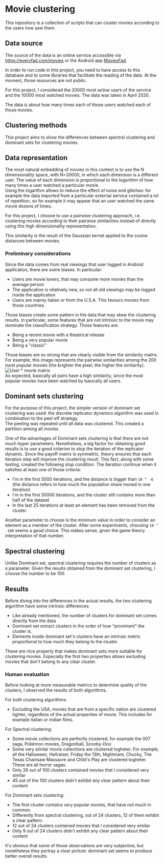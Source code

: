 # Movie clustering

This repository is a collection of scripts that can cluster movies according to the users how saw them.

## Data source
The source of the data is an online service accessible via https://everyfad.com/movies or the Android app [MoviesFad](https://play.google.com/store/apps/details?id=fema.moviesfad).

In order to run code in this project, you need to have access to this database and to some libraries that facilitate the reading of the data. 
At the moment, those resources are not public. 

For this project, I considered the 20000 most active users of the service and the 10000 most watched movies. The data was taken in April 2020.

The data is about how many times each of those users watched each of those movies.

## Clustering methods
This project aims to show the differences between spectral clustering and dominant sets for clustering movies.

## Data representation
The most natural embedding of movies in this context is to use the N dimensionality space, with N=20000, in which each dimension is a different user. The value of each dimension is proportional to the logarithm of how many times a user watched a particular movie.  
Using the logarithm allows to reduce the effect of noise and glitches: for example the data imported from a particular external service contained a lot of repetition, so for example it may appear that an user watched the same movie dozens of times.

For this project, I choose to use a pairwise clustering approach, i.e. clustering movies according to their pairwise similarities instead of directly using this high dimensionality representation. 
 
This similarity is the result of the Gaussian kernel applied to the cosine distances between movies. 

### Preliminary considerations

Since the data comes from real viewings that user logged in  Android application, there are some biases. In particular:
 - Users are movie lovers, that may consume more movies than the average person
 - The application is relatively new, so not all old viewings may be logged inside the application
 - Users are mainly italian or from the U.S.A. This favours movies from those countries.
  
 Those biases create some pattern in the data that may skew the clustering results. In particular, some features that are not intrinsic to the movie may dominate the classification strategy. Those features are:
 - Being a recent movie with a theatrical release
 - Being a very popular movie
 - Being a "classic"
 
 Those biases are so strong that are clearly visible from the similarity matrix. For example, this image represents the pairwise similarities among the 200 most popular movies (the brighter the pixel, the higher the similarity).  
![User * movie matrix](out/ds.200/similarities-0.png)  
 As expected, basically all pairs have a high similarity, since the most popular movies have been watched by basically all users.
 
## Dominant sets clustering
For the purpose of this project, the simpler version of dominant set clustering was used: the discrete replicator dynamics algorithm was used in combination to the peel off strategy.  
The peeling was repeated until all data was clustered. This created a partition among all movies.

One of the advantages of Dominant sets clustering is that there are not much hyper parameters. Nonetheless, a big factor for obtaining good results is to use a good criterion to stop the iteration of the replicator dynamic. Since the payoff matrix is symmetric, theory ensures that each iteration step will improve the clustering result. This fact, along with some testing, created the following stop condition. The iteration continue when it satisfies at least one of those criteria:
- I'm in the first 5000 iterations, and the distance is bigger than `10 ^ -6` (the distance refers to how much the population share moved in one iteration)
- I'm in the first 50000 iterations, and the cluster still contains more than half of the dataset
- In the last 25 iterations at least an element has been removed from the cluster.

Another parameter to choose is the minimum value in order to consider an element as a member of the cluster. After some experiments, choosing `10 ^ -100` seems a good choice. This makes sense, given the game theory interpretation of that number. 

## Spectral clustering
Unlike Dominant set, spectral clustering requires the number of clusters as a parameter. Given the results obtained from the dominant set clustering, I choose the number to be 100.

## Results
Before diving into the differences in the actual results, the two clustering algorithm have some intrinsic differences:
- Like already mentioned, the number of clusters for dominant set comes directly from the data
- Dominant set extract clusters in the order of how "prominent" the cluster is.
- Elements inside dominant set's clusters have an intrinsic metric proportional to how much they belong to the cluster. 

These are nice property that makes dominant sets more suitable for clustering movies. Especially the first two properties allows excluding movies that don't belong to any clear cluster.

### Human evaluation
Before looking at more measurable metrics to determine quality of the clusters, I observed the results of both algorithms. 

For both clustering algorithms:
- Excluding the USA, movies that are from a specific nation are clustered tighter, regardless of the actual properties of movie. This includes for example italian or indian films. 

For Spectral clustering:
- Some movie collections are perfectly clustered, for example the 007 saga, Pokémon movies, Dragonball, Scooby-Doo
- Some very similar movie collections are clustered togheter. For example, all the Halloween, Hellraiser, Friday the 13th, Nightmare, Chucky, The Texas Chainsaw Massacre and Child's Play are clustered togheter. These are all horror sagas.
- Only 26 out of 100 clusters contained movies that I considered very similar
- 45 out of the 100 clusters didn't exhibit any clear pattern about their content 

For Dominant sets clustering:
- The first cluster contains very popular movies, that have not much in common.
- Differently from spectral clustering, out of 24 clusters, 12 of them exhibit a clear pattern. 
- 12 out of 24 clusters contained movies that I considered very similar
- Only 9 out of 24 clusters didn't exhibit any clear pattern about their content

It's obvious that some of those observations are very subjective, but nonetheless they portray a clear picture: dominant set seems to produce better overall results.